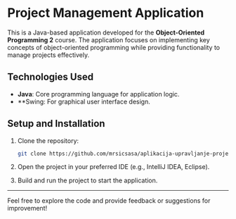 # Project Management Application

This is a Java-based application developed for the **Object-Oriented Programming 2** course. The application focuses on implementing key concepts of object-oriented programming while providing functionality to manage projects effectively.

## Technologies Used

- **Java**: Core programming language for application logic.
- **Swing:  For graphical user interface design.

## Setup and Installation

1. Clone the repository:
   ```bash
   git clone https://github.com/mrsicsasa/aplikacija-upravljanje-projektima.git
   ```

2. Open the project in your preferred IDE (e.g., IntelliJ IDEA, Eclipse).

3. Build and run the project to start the application.

---

Feel free to explore the code and provide feedback or suggestions for improvement!

